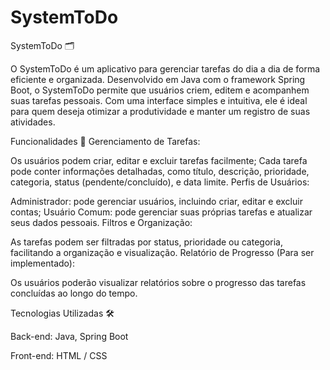 
# SystemToDo
SystemToDo 🗂️

O SystemToDo é um aplicativo para gerenciar tarefas do dia a dia de forma eficiente e organizada. Desenvolvido em Java com o framework Spring Boot, o SystemToDo permite que usuários criem, editem e acompanhem suas tarefas pessoais. Com uma interface simples e intuitiva, ele é ideal para quem deseja otimizar a produtividade e manter um registro de suas atividades.

Funcionalidades 🎯
Gerenciamento de Tarefas:

Os usuários podem criar, editar e excluir tarefas facilmente;
Cada tarefa pode conter informações detalhadas, como título, descrição, prioridade, categoria, status (pendente/concluído), e data limite.
Perfis de Usuários:

Administrador: pode gerenciar usuários, incluindo criar, editar e excluir contas;
Usuário Comum: pode gerenciar suas próprias tarefas e atualizar seus dados pessoais.
Filtros e Organização:

As tarefas podem ser filtradas por status, prioridade ou categoria, facilitando a organização e visualização.
Relatório de Progresso (Para ser implementado):

Os usuários poderão visualizar relatórios sobre o progresso das tarefas concluídas ao longo do tempo.

Tecnologias Utilizadas 🛠

Back-end: Java, Spring Boot

Front-end: HTML / CSS 
